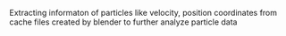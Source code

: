 Extracting informaton of particles like velocity, position coordinates from cache files created by blender to further analyze particle data
